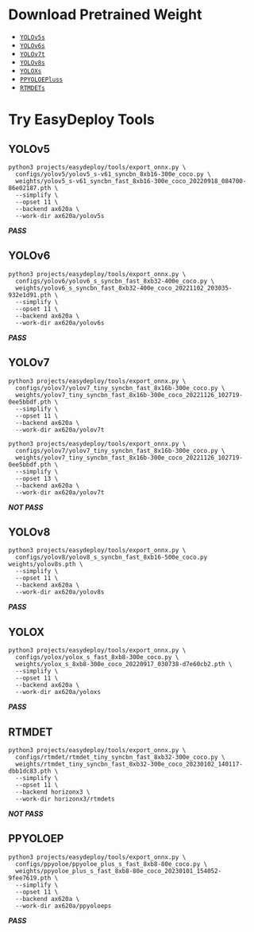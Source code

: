 # Download Pretrained Weight

- [`YOLOv5s`](https://download.openmmlab.com/mmyolo/v0/yolov5/yolov5_s-v61_syncbn_fast_8xb16-300e_coco/yolov5_s-v61_syncbn_fast_8xb16-300e_coco_20220918_084700-86e02187.pth)
- [`YOLOv6s`](https://download.openmmlab.com/mmyolo/v0/yolov6/yolov6_s_syncbn_fast_8xb32-400e_coco/yolov6_s_syncbn_fast_8xb32-400e_coco_20221102_203035-932e1d91.pth)
- [`YOLOv7t`](https://download.openmmlab.com/mmyolo/v0/yolov7/yolov7_tiny_syncbn_fast_8x16b-300e_coco/yolov7_tiny_syncbn_fast_8x16b-300e_coco_20221126_102719-0ee5bbdf.pth)
- [`YOLOv8s`](https://download.openmmlab.com/mmyolo/v0/yolov8/yolov8_s_syncbn_fast_8xb16-500e_coco/yolov8_s_syncbn_fast_8xb16-500e_coco_20230117_180101-5aa5f0f1.pth)
- [`YOLOXs`](https://download.openmmlab.com/mmyolo/v0/yolox/yolox_s_fast_8xb8-300e_coco/yolox_s_fast_8xb8-300e_coco_20230213_142600-2b224d8b.pth)
- [`PPYOLOEPluss`](https://download.openmmlab.com/mmyolo/v0/ppyoloe/ppyoloe_plus_s_fast_8xb8-80e_coco/ppyoloe_plus_s_fast_8xb8-80e_coco_20230101_154052-9fee7619.pth)
- [`RTMDETs`](https://download.openmmlab.com/mmyolo/v0/rtmdet/rtmdet_s_syncbn_fast_8xb32-300e_coco/rtmdet_s_syncbn_fast_8xb32-300e_coco_20221230_182329-0a8c901a.pth)

# Try EasyDeploy Tools

## YOLOv5

```shell
python3 projects/easydeploy/tools/export_onnx.py \
  configs/yolov5/yolov5_s-v61_syncbn_8xb16-300e_coco.py \
  weights/yolov5_s-v61_syncbn_fast_8xb16-300e_coco_20220918_084700-86e02187.pth \
  --simplify \
  --opset 11 \
  --backend ax620a \
  --work-dir ax620a/yolov5s
```

***PASS***

## YOLOv6

```shell
python3 projects/easydeploy/tools/export_onnx.py \
  configs/yolov6/yolov6_s_syncbn_fast_8xb32-400e_coco.py \
  weights/yolov6_s_syncbn_fast_8xb32-400e_coco_20221102_203035-932e1d91.pth \
  --simplify \
  --opset 11 \
  --backend ax620a \
  --work-dir ax620a/yolov6s
```

***PASS***

## YOLOv7

```shell
python3 projects/easydeploy/tools/export_onnx.py \
  configs/yolov7/yolov7_tiny_syncbn_fast_8x16b-300e_coco.py \
  weights/yolov7_tiny_syncbn_fast_8x16b-300e_coco_20221126_102719-0ee5bbdf.pth \
  --simplify \
  --opset 11 \
  --backend ax620a \
  --work-dir ax620a/yolov7t

python3 projects/easydeploy/tools/export_onnx.py \
  configs/yolov7/yolov7_tiny_syncbn_fast_8x16b-300e_coco.py \
  weights/yolov7_tiny_syncbn_fast_8x16b-300e_coco_20221126_102719-0ee5bbdf.pth \
  --simplify \
  --opset 13 \
  --backend ax620a \
  --work-dir ax620a/yolov7t
```

***NOT PASS***

## YOLOv8

```shell
python3 projects/easydeploy/tools/export_onnx.py \
  configs/yolov8/yolov8_s_syncbn_fast_8xb16-500e_coco.py weights/yolov8s.pth \
  --simplify \
  --opset 11 \
  --backend ax620a \
  --work-dir ax620a/yolov8s
```

***PASS***

## YOLOX

```shell
python3 projects/easydeploy/tools/export_onnx.py \
  configs/yolox/yolox_s_fast_8xb8-300e_coco.py \
  weights/yolox_s_8xb8-300e_coco_20220917_030738-d7e60cb2.pth \
  --simplify \
  --opset 11 \
  --backend ax620a \
  --work-dir ax620a/yoloxs
```

***PASS***

## RTMDET

```shell
python3 projects/easydeploy/tools/export_onnx.py \
  configs/rtmdet/rtmdet_tiny_syncbn_fast_8xb32-300e_coco.py \
  weights/rtmdet_tiny_syncbn_fast_8xb32-300e_coco_20230102_140117-dbb1dc83.pth \
  --simplify \
  --opset 11 \
  --backend horizonx3 \
  --work-dir horizonx3/rtmdets
```

***NOT PASS***

## PPYOLOEP

```shell
python3 projects/easydeploy/tools/export_onnx.py \
  configs/ppyoloe/ppyoloe_plus_s_fast_8xb8-80e_coco.py \
  weights/ppyoloe_plus_s_fast_8xb8-80e_coco_20230101_154052-9fee7619.pth \
  --simplify \
  --opset 11 \
  --backend ax620a \
  --work-dir ax620a/ppyoloeps
```

***PASS***
